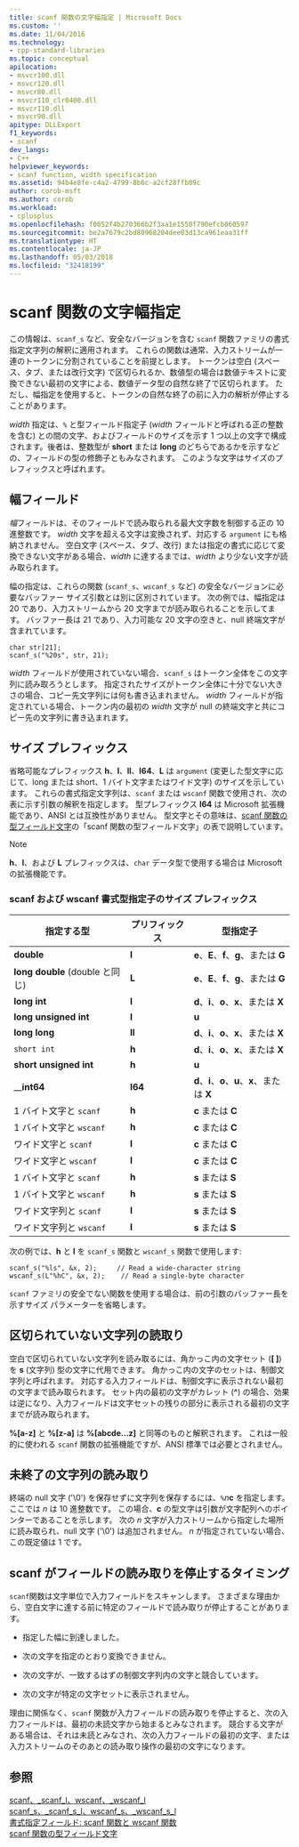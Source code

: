 ```yaml
---
title: scanf 関数の文字幅指定 | Microsoft Docs
ms.custom: ''
ms.date: 11/04/2016
ms.technology:
- cpp-standard-libraries
ms.topic: conceptual
apilocation:
- msvcr100.dll
- msvcr120.dll
- msvcr80.dll
- msvcr110_clr0400.dll
- msvcr110.dll
- msvcr90.dll
apitype: DLLExport
f1_keywords:
- scanf
dev_langs:
- C++
helpviewer_keywords:
- scanf function, width specification
ms.assetid: 94b4e8fe-c4a2-4799-8b6c-a2cf28ffb09c
author: corob-msft
ms.author: corob
ms.workload:
- cplusplus
ms.openlocfilehash: f0052f4b270366b2f3aa1e1550f790efcb860597
ms.sourcegitcommit: be2a7679c2bd80968204dee03d13ca961eaa31ff
ms.translationtype: HT
ms.contentlocale: ja-JP
ms.lasthandoff: 05/03/2018
ms.locfileid: "32418199"
---
```

# <a name="scanf-width-specification"></a>scanf 関数の文字幅指定
この情報は、`scanf_s` など、安全なバージョンを含む `scanf` 関数ファミリの書式指定文字列の解釈に適用されます。 これらの関数は通常、入力ストリームが一連のトークンに分割されていることを前提とします。 トークンは空白 (スペース、タブ、または改行文字) で区切られるか、数値型の場合は数値テキストに変換できない最初の文字による、数値データ型の自然な終了で区切られます。 ただし、幅指定を使用すると、トークンの自然な終了の前に入力の解析が停止することがあります。  
  
 *width* 指定は、`%` と型フィールド指定子 (*width* フィールドと呼ばれる正の整数を含む) との間の文字、およびフィールドのサイズを示す 1 つ以上の文字で構成されます。後者は、整数型が **short** または **long** のどちらであるかを示すなどの、フィールドの型の修飾子ともみなされます。 このような文字はサイズのプレフィックスと呼ばれます。  
  
## <a name="the-width-field"></a>幅フィールド  
 *幅*フィールドは、そのフィールドで読み取られる最大文字数を制御する正の 10 進整数です。 *width* 文字を超える文字は変換されず、対応する `argument` にも格納されません。 空白文字 (スペース、タブ、改行) または指定の書式に応じて変換できない文字がある場合、*width* に達するまでは、*width* より少ない文字が読み取られます。  
  
 幅の指定は、これらの関数 (`scanf_s`、`wscanf_s` など) の安全なバージョンに必要なバッファー サイズ引数とは別に区別されています。 次の例では、幅指定は 20 であり、入力ストリームから 20 文字までが読み取られることを示してます。 バッファー長は 21 であり、入力可能な 20 文字の空きと、null 終端文字が含まれています。  
  
```  
char str[21];  
scanf_s("%20s", str, 21);  
```  
  
 *width* フィールドが使用されていない場合、`scanf_s` はトークン全体をこの文字列に読み取ろうとします。 指定されたサイズがトークン全体に十分でない大きさの場合、コピー先文字列には何も書き込まれません。 *width* フィールドが指定されている場合、トークン内の最初の *width* 文字が null の終端文字と共にコピー先の文字列に書き込まれます。  
  
## <a name="the-size-prefix"></a>サイズ プレフィックス  
 省略可能なプレフィックス **h**、**l**、**ll**、**I64**、**L** は `argument` (変更した型文字に応じて、long または short、1 バイト文字またはワイド文字) のサイズを示しています。 これらの書式指定文字列は、`scanf` または `wscanf` 関数で使用され、次の表に示す引数の解釈を指定します。 型プレフィックス **I64** は Microsoft 拡張機能であり、ANSI とは互換性がありません。 型文字とその意味は、[scanf 関数の型フィールド文字](../c-runtime-library/scanf-type-field-characters.md)の「scanf 関数の型フィールド文字」の表で説明しています。  
  
> [!NOTE]
>  **h**、**l**、および **L** プレフィックスは、`char` データ型で使用する場合は Microsoft の拡張機能です。  
  
### <a name="size-prefixes-for-scanf-and-wscanf-format-type-specifiers"></a>scanf および wscanf 書式型指定子のサイズ プレフィックス  
  
|指定する型|プリフィックス|型指定子|  
|----------------|----------------|-------------------------|  
|**double**|**l**|**e**、**E**、**f**、**g**、または **G**|  
|**long double** (double と同じ)|**L**|**e**、**E**、**f**、**g**、または **G**|  
|**long int**|**l**|**d**、**i**、**o**、**x**、または **X**|  
|**long unsigned int**|**l**|**u**|  
|**long long**|**ll**|**d**、**i**、**o**、**x**、または **X**|  
|`short int`|**h**|**d**、**i**、**o**、**x**、または **X**|  
|**short unsigned int**|**h**|**u**|  
|__**int64**|**I64**|**d**、**i**、**o**、**u**、**x**、または **X**|  
|1 バイト文字と `scanf`|**h**|**c** または **C**|  
|1 バイト文字と `wscanf`|**h**|**c** または **C**|  
|ワイド文字と `scanf`|**l**|**c** または **C**|  
|ワイド文字と `wscanf`|**l**|**c** または **C**|  
|1 バイト文字と `scanf`|**h**|**s** または **S**|  
|1 バイト文字と `wscanf`|**h**|**s** または **S**|  
|ワイド文字列と `scanf`|**l**|**s** または **S**|  
|ワイド文字列と `wscanf`|**l**|**s** または **S**|  
  
 次の例では、**h** と **l** を `scanf_s` 関数と `wscanf_s` 関数で使用します:  
  
```  
scanf_s("%ls", &x, 2);     // Read a wide-character string  
wscanf_s(L"%hC", &x, 2);    // Read a single-byte character  
```  
  
 `scanf` ファミリの安全でない関数を使用する場合は、前の引数のバッファー長を示すサイズ パラメーターを省略します。  
  
## <a name="reading-undelimited-strings"></a>区切られていない文字列の読取り  
 空白で区切られていない文字列を読み取るには、角かっこ内の文字セット (**[ ]**) を **s** (文字列) 型の文字に代用できます。 角かっこ内の文字のセットは、制御文字列と呼ばれます。 対応する入力フィールドは、制御文字に表示されない最初の文字まで読み取られます。 セット内の最初の文字がカレット (**^**) の場合、効果は逆になり、入力フィールドは文字セットの残りの部分に表示される最初の文字までが読み取られます。  
  
 **%[a-z]** と **%[z-a]** は **%[abcde...z]** と同等のものと解釈されます。 これは一般的に使われる `scanf` 関数の拡張機能ですが、ANSI 標準では必要とされません。  
  
## <a name="reading-unterminated-strings"></a>未終了の文字列の読み取り  
 終端の null 文字 ('\0') を保存せずに文字列を保存するには、`%`*n***c** を指定します。ここでは *n* は 10 進整数です。 この場合、**c** の型文字は引数が文字配列へのポインターであることを示します。 次の *n* 文字が入力ストリームから指定した場所に読み取られ、null 文字 ('\0') は追加されません。 *n* が指定されていない場合、この既定値は 1 です。  
  
## <a name="when-scanf-stops-reading-a-field"></a>scanf がフィールドの読み取りを停止するタイミング  
 `scanf`関数は文字単位で入力フィールドをスキャンします。 さまざまな理由から、空白文字に達する前に特定のフィールドで読み取りが停止することがあります。  
  
-   指定した幅に到達しました。  
  
-   次の文字を指定のとおり変換できません。  
  
-   次の文字が、一致するはずの制御文字列内の文字と競合しています。  
  
-   次の文字が特定の文字セットに表示されません。  
  
 理由に関係なく、`scanf` 関数が入力フィールドの読み取りを停止すると、次の入力フィールドは、最初の未読文字から始まるとみなされます。 競合する文字がある場合は、それは未読とみなされ、次の入力フィールドの最初の文字、または入力ストリームのそのあとの読み取り操作の最初の文字になります。  
  
## <a name="see-also"></a>参照  
 [scanf、_scanf_l、wscanf、_wscanf_l](../c-runtime-library/reference/scanf-scanf-l-wscanf-wscanf-l.md)   
 [scanf_s、_scanf_s_l、wscanf_s、_wscanf_s_l](../c-runtime-library/reference/scanf-s-scanf-s-l-wscanf-s-wscanf-s-l.md)   
 [書式指定フィールド: scanf 関数と wscanf 関数](../c-runtime-library/format-specification-fields-scanf-and-wscanf-functions.md)   
 [scanf 関数の型フィールド文字](../c-runtime-library/scanf-type-field-characters.md)